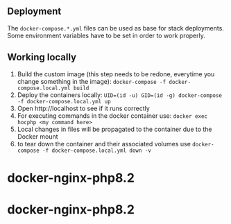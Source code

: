 ## Deployment

The `docker-compose.*.yml` files can be used as base for stack deployments. Some environment variables have to be set in order to work properly.

## Working locally



1. Build the custom image (this step needs to be redone, everytime you change something in the image):
 `docker-compose -f docker-compose.local.yml build`
2. Deploy the containers locally: `UID=(id -u) GID=(id -g) docker-compose -f docker-compose.local.yml up`
3. Open http://localhost to see if it runs correctly
4. For executing commands in the docker container use: `docker exec hocphp <my command here>`
5. Local changes in files will be propagated to the container due to the Docker mount
6. to tear down the container and their associated volumes use `docker-compose -f docker-compose.local.yml down -v`
# docker-nginx-php8.2
# docker-nginx-php8.2
